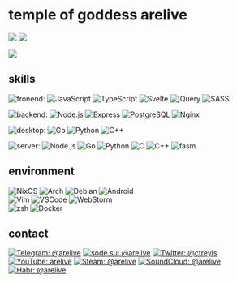 # temple of goddess arelive

<p align="left">
  <img src="https://user-images.githubusercontent.com/36796676/140937667-010ba253-a119-4643-b861-9b547d703302.png" />
  <img src="https://github-readme-stats.vercel.app/api?username=arebaka&theme=nightowl&show_icons=true" />
</p>
<img src="https://github-readme-stats.vercel.app/api/top-langs/?username=arebaka&theme=nightowl" />

## skills
![fronend: ](https://img.shields.io/badge/frontend-FFFFFF?style=flat)
![JavaScript](https://img.shields.io/badge/JavaScript-F7DF1E?style=flat-square&logo=javascript&logoColor=black)
![TypeScript](https://img.shields.io/badge/TypeScript-007ACC?style=flat-square&logo=typescript&logoColor=white)
![Svelte](https://img.shields.io/badge/Svelte-4A4A55?style=flat-square&logo=svelte&logoColor=FF3E00)
![jQuery](https://img.shields.io/badge/jQuery-0769AD?style=flat-square&logo=jquery&logoColor=white)
![SASS](https://img.shields.io/badge/Sass-CC6699?style=flat-square&logo=sass&logoColor=white)

![backend: ](https://img.shields.io/badge/backend-FFFFFF?style=flat)
![Node.js](https://img.shields.io/badge/Node.js-43853D?style=flat-square&logo=node.js&logoColor=white)
![Express](https://img.shields.io/badge/Express-3D4A55?style=flat-square&logo=express&logoColor=white)
![PostgreSQL](https://img.shields.io/badge/PostgreSQL-316192?style=flat-square&logo=postgresql&logoColor=white)
![Nginx](https://img.shields.io/badge/Nginx-009900?style=flat-square&logo=sass&logoColor=white)

![desktop: ](https://img.shields.io/badge/desktop-FFFFFF?style=flat)
![Go](https://img.shields.io/badge/Go-00ADD8?style=flat-square&logo=go&logoColor=white)
![Python](https://img.shields.io/badge/Python-14354C?style=flat-square&logo=python&logoColor=white)
![C++](https://img.shields.io/badge/C%2B%2B-00599C?style=flat-square&logo=c%2B%2B&logoColor=white)

![server: ](https://img.shields.io/badge/server-FFFFFF?style=flat)
![Node.js](https://img.shields.io/badge/Node.js-43853D?style=flat-square&logo=node.js&logoColor=white)
![Go](https://img.shields.io/badge/Go-00ADD8?style=flat-square&logo=go&logoColor=white)
![Python](https://img.shields.io/badge/Python-14354C?style=flat-square&logo=python&logoColor=white)
![C](https://img.shields.io/badge/C-00599C?style=flat-square&logo=c&logoColor=white)
![C++](https://img.shields.io/badge/C%2B%2B-00599C?style=flat-square&logo=c%2B%2B&logoColor=white)
![fasm](https://img.shields.io/badge/fasm-A8BCE0?style=flat-square&logo=flat-asembler&logoColor=white)

## environment
![NixOS](https://img.shields.io/badge/NixOS-5277C3?style=flat-square&logo=nixos&logoColor=white)
![Arch](https://img.shields.io/badge/Arch-1793D1?style=flat-square&logo=arch-linux&logoColor=white)
![Debian](https://img.shields.io/badge/Debian-A80030?style=flat-square&logo=debian&logoColor=white)
![Android](https://img.shields.io/badge/Android-3DDC84?style=flat-square&logo=android&logoColor=white)  
![Vim](https://img.shields.io/badge/Vim-007f00?style=flat-square&logo=vim&logoColor=white)
![VSCode](https://img.shields.io/badge/VSCode-0066B8?style=flat-square&logo=visual-studio-code&logoColor=white)
![WebStorm](https://img.shields.io/badge/WebStorm-28b8a0?style=flat-square&logo=webstorm&logoColor=white)  
![zsh](https://img.shields.io/badge/zsh-008000?style=flat-square&logo=z-shell&logoColor=white)
![Docker](https://img.shields.io/badge/Docker-007bff?style=flat-square&logo=docker&logoColor=white)

## contact
[![Telegram: @arelive](https://img.shields.io/badge/Telegram-2CA5E0?style=for-the-badge&logo=telegram&logoColor=white)](https://t.me/arelive)
[![sode.su: @arelive](https://img.shields.io/badge/sode.su-7D80B8?style=for-the-badge&logo=sode.su&logoColor=white)](https://sode.su/arelive)
[![Twitter: @ctreyls](https://img.shields.io/badge/Twitter-1DA1F2?style=for-the-badge&logo=twitter&logoColor=white)](https://twitter.com/ctreyls)
[![YouTube: arelive](https://img.shields.io/badge/YouTube-FF0000?style=for-the-badge&logo=youtube&logoColor=white)](https://www.youtube.com/channel/UCo1U2_PPPjgvJCFpAiqpiYg)
[![Steam: @arelive](https://img.shields.io/badge/Steam-000000?style=for-the-badge&logo=steam&logoColor=white)](https://steamcommunity.com/id/arelive)
[![SoundCloud: @arelive](https://img.shields.io/badge/SoundCloud-FF3300?style=for-the-badge&logo=soundcloud&logoColor=white)](https://soundcloud.com/arelive)
[![Habr: @arelive](https://img.shields.io/badge/Habr-80A1B2?style=for-the-badge&logo=habr&logoColor=white)](https://habr.com/ru/users/arelive/)

<!--
**arebaka/arebaka** is a ✨ _special_ ✨ repository because its `README.md` (this file) appears on your GitHub profile.

Here are some ideas to get you started:

- 🔭 I’m currently working on ...
- 🌱 I’m currently learning ...
- 👯 I’m looking to collaborate on ...
- 🤔 I’m looking for help with ...
- 💬 Ask me about ...
- 📫 How to reach me: ...
- 😄 Pronouns: ...
- ⚡ Fun fact: ...
-->
